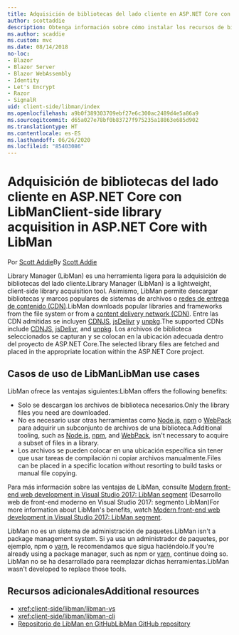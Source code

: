```yaml
---
title: Adquisición de bibliotecas del lado cliente en ASP.NET Core con LibMan
author: scottaddie
description: Obtenga información sobre cómo instalar los recursos de bibliotecas del lado cliente en un proyecto de ASP.NET Core mediante Library Manager (LibMan).
ms.author: scaddie
ms.custom: mvc
ms.date: 08/14/2018
no-loc:
- Blazor
- Blazor Server
- Blazor WebAssembly
- Identity
- Let's Encrypt
- Razor
- SignalR
uid: client-side/libman/index
ms.openlocfilehash: a9b0f389303709ebf27e6c300ac2489d4e5a86a9
ms.sourcegitcommit: d65a027e78bf0b83727f975235a18863e685d902
ms.translationtype: HT
ms.contentlocale: es-ES
ms.lasthandoff: 06/26/2020
ms.locfileid: "85403086"
---
```

# <a name="client-side-library-acquisition-in-aspnet-core-with-libman"></a><span data-ttu-id="fe5b0-103">Adquisición de bibliotecas del lado cliente en ASP.NET Core con LibMan</span><span class="sxs-lookup"><span data-stu-id="fe5b0-103">Client-side library acquisition in ASP.NET Core with LibMan</span></span>

<span data-ttu-id="fe5b0-104">Por [Scott Addie](https://twitter.com/Scott_Addie)</span><span class="sxs-lookup"><span data-stu-id="fe5b0-104">By [Scott Addie](https://twitter.com/Scott_Addie)</span></span>

<span data-ttu-id="fe5b0-105">Library Manager (LibMan) es una herramienta ligera para la adquisición de bibliotecas del lado cliente.</span><span class="sxs-lookup"><span data-stu-id="fe5b0-105">Library Manager (LibMan) is a lightweight, client-side library acquisition tool.</span></span> <span data-ttu-id="fe5b0-106">Asimismo, LibMan permite descargar bibliotecas y marcos populares de sistemas de archivos o [redes de entrega de contenido (CDN)](https://wikipedia.org/wiki/Content_delivery_network).</span><span class="sxs-lookup"><span data-stu-id="fe5b0-106">LibMan downloads popular libraries and frameworks from the file system or from a [content delivery network (CDN)](https://wikipedia.org/wiki/Content_delivery_network).</span></span> <span data-ttu-id="fe5b0-107">Entre las CDN admitidas se incluyen [CDNJS](https://cdnjs.com/), [jsDelivr](https://www.jsdelivr.com/) y [unpkg](https://unpkg.com/#/).</span><span class="sxs-lookup"><span data-stu-id="fe5b0-107">The supported CDNs include [CDNJS](https://cdnjs.com/), [jsDelivr](https://www.jsdelivr.com/), and [unpkg](https://unpkg.com/#/).</span></span> <span data-ttu-id="fe5b0-108">Los archivos de biblioteca seleccionados se capturan y se colocan en la ubicación adecuada dentro del proyecto de ASP.NET Core.</span><span class="sxs-lookup"><span data-stu-id="fe5b0-108">The selected library files are fetched and placed in the appropriate location within the ASP.NET Core project.</span></span>

## <a name="libman-use-cases"></a><span data-ttu-id="fe5b0-109">Casos de uso de LibMan</span><span class="sxs-lookup"><span data-stu-id="fe5b0-109">LibMan use cases</span></span>

<span data-ttu-id="fe5b0-110">LibMan ofrece las ventajas siguientes:</span><span class="sxs-lookup"><span data-stu-id="fe5b0-110">LibMan offers the following benefits:</span></span>

* <span data-ttu-id="fe5b0-111">Solo se descargan los archivos de biblioteca necesarios.</span><span class="sxs-lookup"><span data-stu-id="fe5b0-111">Only the library files you need are downloaded.</span></span>
* <span data-ttu-id="fe5b0-112">No es necesario usar otras herramientas como [Node.js](https://nodejs.org), [npm](https://www.npmjs.com) o [WebPack](https://webpack.js.org) para adquirir un subconjunto de archivos de una biblioteca.</span><span class="sxs-lookup"><span data-stu-id="fe5b0-112">Additional tooling, such as [Node.js](https://nodejs.org), [npm](https://www.npmjs.com), and [WebPack](https://webpack.js.org), isn't necessary to acquire a subset of files in a library.</span></span>
* <span data-ttu-id="fe5b0-113">Los archivos se pueden colocar en una ubicación específica sin tener que usar tareas de compilación ni copiar archivos manualmente.</span><span class="sxs-lookup"><span data-stu-id="fe5b0-113">Files can be placed in a specific location without resorting to build tasks or manual file copying.</span></span>

<span data-ttu-id="fe5b0-114">Para más información sobre las ventajas de LibMan, consulte [Modern front-end web development in Visual Studio 2017: LibMan segment](https://channel9.msdn.com/Events/Build/2017/B8073#time=43m34s) (Desarrollo web de front-end moderno en Visual Studio 2017: segmento LibMan)</span><span class="sxs-lookup"><span data-stu-id="fe5b0-114">For more information about LibMan's benefits, watch [Modern front-end web development in Visual Studio 2017: LibMan segment](https://channel9.msdn.com/Events/Build/2017/B8073#time=43m34s).</span></span>

<span data-ttu-id="fe5b0-115">LibMan no es un sistema de administración de paquetes.</span><span class="sxs-lookup"><span data-stu-id="fe5b0-115">LibMan isn't a package management system.</span></span> <span data-ttu-id="fe5b0-116">Si ya usa un administrador de paquetes, por ejemplo, npm o [yarn](https://yarnpkg.com), le recomendamos que sigua haciéndolo.</span><span class="sxs-lookup"><span data-stu-id="fe5b0-116">If you're already using a package manager, such as npm or [yarn](https://yarnpkg.com), continue doing so.</span></span> <span data-ttu-id="fe5b0-117">LibMan no se ha desarrollado para reemplazar dichas herramientas.</span><span class="sxs-lookup"><span data-stu-id="fe5b0-117">LibMan wasn't developed to replace those tools.</span></span>

## <a name="additional-resources"></a><span data-ttu-id="fe5b0-118">Recursos adicionales</span><span class="sxs-lookup"><span data-stu-id="fe5b0-118">Additional resources</span></span>

* <xref:client-side/libman/libman-vs>
* <xref:client-side/libman/libman-cli>
* [<span data-ttu-id="fe5b0-119">Repositorio de LibMan en GitHub</span><span class="sxs-lookup"><span data-stu-id="fe5b0-119">LibMan GitHub repository</span></span>](https://github.com/aspnet/LibraryManager)
